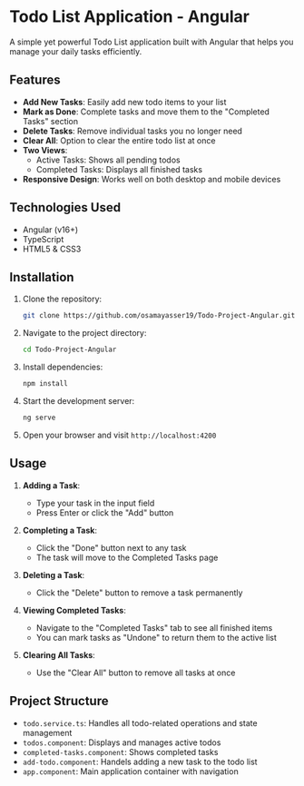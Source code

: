 # Todo List Application - Angular

A simple yet powerful Todo List application built with Angular that helps you manage your daily tasks efficiently.

## Features

- **Add New Tasks**: Easily add new todo items to your list
- **Mark as Done**: Complete tasks and move them to the "Completed Tasks" section
- **Delete Tasks**: Remove individual tasks you no longer need
- **Clear All**: Option to clear the entire todo list at once
- **Two Views**:
  - Active Tasks: Shows all pending todos
  - Completed Tasks: Displays all finished tasks
- **Responsive Design**: Works well on both desktop and mobile devices

## Technologies Used

- Angular (v16+)
- TypeScript
- HTML5 & CSS3

## Installation

1. Clone the repository:
   ```bash
   git clone https://github.com/osamayasser19/Todo-Project-Angular.git
   ```
2. Navigate to the project directory:
   ```bash
   cd Todo-Project-Angular
   ```
3. Install dependencies:
   ```bash
   npm install
   ```
4. Start the development server:
   ```bash
   ng serve
   ```
5. Open your browser and visit `http://localhost:4200`

## Usage

1. **Adding a Task**:
   - Type your task in the input field
   - Press Enter or click the "Add" button

2. **Completing a Task**:
   - Click the "Done" button next to any task
   - The task will move to the Completed Tasks page

3. **Deleting a Task**:
   - Click the "Delete" button to remove a task permanently

4. **Viewing Completed Tasks**:
   - Navigate to the "Completed Tasks" tab to see all finished items
   - You can mark tasks as "Undone" to return them to the active list

5. **Clearing All Tasks**:
   - Use the "Clear All" button to remove all tasks at once

## Project Structure

- `todo.service.ts`: Handles all todo-related operations and state management
- `todos.component`: Displays and manages active todos
- `completed-tasks.component`: Shows completed tasks
- `add-todo.component`: Handels adding a new task to the todo list
- `app.component`: Main application container with navigation

